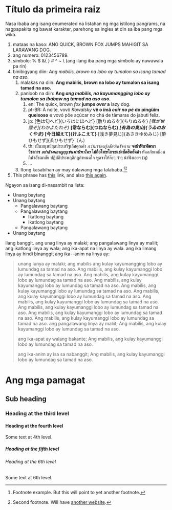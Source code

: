 # Título da primeira raiz

Nasa ibaba ang isang enumerated na listahan ng mga istilong pangrams, na nagpapakita ng bawat karakter, parehong sa ingles at din sa iba pang mga wika.

1. mataas na kaso: ANG QUICK, BROWN FOX JUMPS MAHIGIT SA LARAWANG DOG. 
2. ang numero: 0123456789. 
3. simbolo: % $ &{ } # ^ ~ \ (ang ilang iba pang mga simbolo ay nawawala pa rin)
4. binibigyang diin: *Ang mabilis, brown na lobo ay tumalon sa isang tamad na aso.* 
    1. malakas na diin: **Ang mabilis, brown na lobo ay tumalon sa isang tamad na aso.**
    2. panloob na diin: **Ang *ang mabilis, na kayumangging lobo ay tumalon sa ibabaw ng tamad na aso* aso.** 
        1. en: The quick, brown *fox* **jumps *over* a** lazy dog.
        2. pt-BR: À noite, vovô *Kowalsky* **vê o ímã *cair no pé* do pingüim queixoso** e vovó põe açúcar no chá de tâmaras do jabuti feliz.
        3. jp: [色は匂へど]{いろはにほへど} [散りぬるを]{ちりぬるを} *[我が世誰ぞ]{わかよたれぞ}* **[常ならむ]{つねならむ} *[有為の奥山]{うゐのおくやま}* [今日越えて]{けふこえて}** [浅き夢見じ]{あさきゆめみじ} [酔ひもせず]{ゑひもせず}（ん）
        4. th: เป็นมนุษย์สุดประเสริฐเลิศคุณค่า *กว่าบรรดาฝูงสัตว์เดรัจฉาน* **จงฝ่าฟันพัฒนาวิชาการ *อย่าล้างผลาญฤๅเข่นฆ่าบีฑาใคร* ไม่ถือโทษโกรธแช่งซัดฮึดฮัดด่า** หัดอภัยเหมือนกีฬาอัชฌาสัย ปฏิบัติประพฤติกฎกำหนดใจ พูดจาให้จ๊ะๆ จ๋าๆ น่าฟังเอยฯ (ฦ)
        5. ...
    3. Itong kasabihan ay may dalawang mga talababa.[^1][^2]
5. This phrase has [this](https://example-this.com) link, and also [this again](https://example-this-again.com).

Ngayon sa isang di-nasambit na lista:

* Unang baytang
* Unang baytang 
    * Pangalawang baytang
    * Pangalawang baytang 
        * Ikatlong baytang
        * Ikatlong baytang
    * Pangalawang baytang
* Unang baytang

Ilang banggit. ang unag linya ay malaki; ang pangalawang linya ay maliit; ang ikatlong linya ay wala; ang ika-apat na linya ay wala. ang ika limang linya ay hindi binanggit ang ika--anim na linya ay:

> unang lunya ay malaki; ang mabilis ang kulay kayumangging lobo ay lumundag sa tamad na aso. Ang mabilis, ang kulay kayumanggi lobo ay lumundag sa tamad na aso. Ang mabilis, ang kulay kayumanggi lobo ay lumundag sa tamad na aso. Ang mabilis, ang kulay kayumanggi lobo ay lumundag sa tamad na aso. Ang mabilis, ang kulay kayumanggi lobo ay lumundag sa tamad na aso. Ang mabilis, ang kulay kayumanggi lobo ay lumundag sa tamad na aso. Ang mabilis, ang kulay kayumanggi lobo ay lumundag sa tamad na aso. Ang mabilis, ang kulay kayumanggi lobo ay lumundag sa tamad na aso. Ang mabilis, ang kulay kayumanggi lobo ay lumundag sa tamad na aso. Ang mabilis, ang kulay kayumanggi lobo ay lumundag sa tamad na aso. ang pangalawang linya ay maliit; Ang mabilis, ang kulay kayumanggi lobo ay lumundag sa tamad na aso.
> 
> ang ika-apat ay walang bakante; Ang mabilis, ang kulay kayumanggi lobo ay lumundag sa tamad na aso.
> 
> ang ika-anim ay isa sa nabanggit; Ang mabilis, ang kulay kayumanggi lobo ay lumundag sa tamad na aso.

# Ang mga pamagat

## Sub heading

### Heading at the third level

#### Heading at the fourth level

Some text at 4th level.

##### Heading at the fifth level

###### Heading at the 6th level

Some text at 6th level.

[^1]: Footnote example. But this will point to yet another footnote.

[^2]: Second footnote. Will have [another website](https://example-another-website.com).